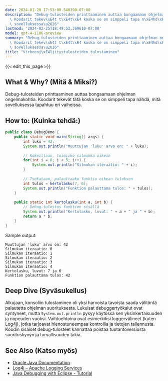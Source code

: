 ```yaml
---
date: 2024-01-20 17:53:00.540390-07:00
description: "Debug-tulosteiden printtaaminen auttaa bongaamaan ohjelman ongelmakohtia.\
  \ Koodarit tekev\xE4t t\xE4t\xE4 koska se on simppeli tapa n\xE4hd\xE4, mit\xE4\
  \ sovelluksessa\u2026"
lastmod: '2024-02-25T18:49:53.369610-07:00'
model: gpt-4-1106-preview
summary: "Debug-tulosteiden printtaaminen auttaa bongaamaan ohjelman ongelmakohtia.\
  \ Koodarit tekev\xE4t t\xE4t\xE4 koska se on simppeli tapa n\xE4hd\xE4, mit\xE4\
  \ sovelluksessa\u2026"
title: "Virheenj\xE4ljitystulosteiden tulostaminen"
---
```


{{< edit_this_page >}}

## What & Why? (Mitä & Miksi?)
Debug-tulosteiden printtaaminen auttaa bongaamaan ohjelman ongelmakohtia. Koodarit tekevät tätä koska se on simppeli tapa nähdä, mitä sovelluksessa tapahtuu eri vaiheissa.

## How to: (Kuinka tehdä:)
```java
public class DebugDemo {
    public static void main(String[] args) {
        int luku = 42;
        System.out.println("Muuttujan 'luku' arvo on: " + luku);
        
        // Kokeillaan, toimiiko silmukka oikein
        for(int i = 0; i < 5; i++) {
            System.out.println("Silmukan iteraatio: " + i);
        }
        
        // Tsekataan, palauttaako funktio oikean tuloksen
        int tulos = kertolasku(7, 6);
        System.out.println("Funktion palauttama tulos: " + tulos);
    }
    
    public static int kertolasku(int a, int b) {
        // Debug-tulostus funktion sisällä
        System.out.println("Kertolasku, luvut: " + a + " ja " + b);
        return a * b;
    }
}
```
Sample output:
```
Muuttujan 'luku' arvo on: 42
Silmukan iteraatio: 0
Silmukan iteraatio: 1
Silmukan iteraatio: 2
Silmukan iteraatio: 3
Silmukan iteraatio: 4
Kertolasku, luvut: 7 ja 6
Funktion palauttama tulos: 42
```

## Deep Dive (Syväsukellus)
Alkujaan, konsoliin tulostaminen oli yksi harvoista tavoista saada välitöntä palautetta ohjelman suorituksesta. Lukuisat debuggertyökalut ovat syntyneet, mutta `System.out.println` pysyy käytössä sen yksinkertaisuuden ja nopeuden vuoksi. Vaihtoehtoina ovat esimerkiksi loggervälineet (kuten Log4j), jotka tarjoavat hienostuneempaa kontrollia ja tietojen tallennusta. Koodin sisäiset debug-tulosteet kannattaa poistaa tuotantoversiosta suorituskyvyn ja turvallisuuden takia.

## See Also (Katso myös)
- [Oracle Java Documentation](https://docs.oracle.com/en/java/)
- [Log4j – Apache Logging Services](https://logging.apache.org/log4j/2.x/)
- [Java Debugging with Eclipse - Tutorial](http://www.vogella.com/tutorials/EclipseDebugging/article.html)
